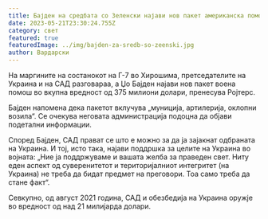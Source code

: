 ```yaml
---
title: Бајден на средбата со Зеленски најави нов пакет американска помош
date: 2023-05-21T23:30:24.755Z
category: свет
featured: true
featuredImage: ../img/bajden-za-sredb-so-zeenski.jpg
author: Вардарски
---
```

На маргините на состанокот на Г-7 во Хирошима, претседателите на Украина и на САД разговараа, а Џо Бајден најави нов пакет воена помош во вкупна вредност од 375 милиони долари, пренесува Ројтерс.

Бајден напомена дека пакетот вклучува „муниција, артилерија, оклопни возила“. Се очекува неговата администрација подоцна да објави подетални информации.

Според Бајден, САД прават се што е можно за да ја зајакнат одбраната на Украина. И тој, исто така, најави поддршка за целите на Украина во војната: „Ние ја поддржуваме и вашата желба за праведен свет. Ниту еден аспект од суверенитетот и територијалниот интегритет (на Украина) не треба да бидат предмет на преговори. Тоа само треба да стане факт“.

Севкупно, од август 2021 година, САД и обезбедија на Украина оружје во вредност од над 21 милијарда долари.